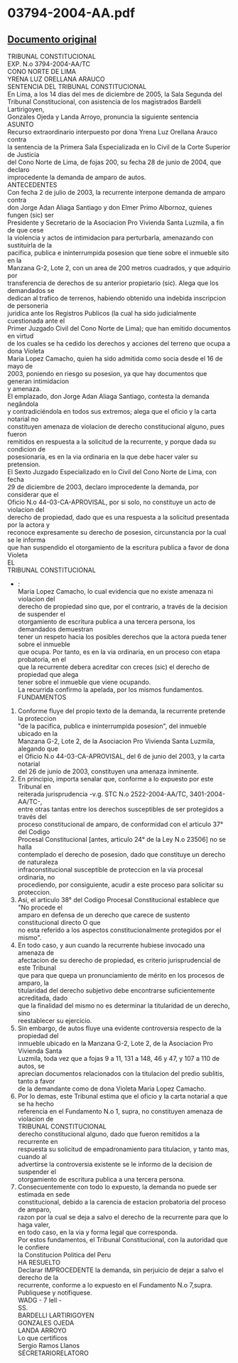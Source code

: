 
03794-2004-AA.pdf
=================
  
[Documento original](https://tc.gob.pe/jurisprudencia/2006/03794-2004-AA.pdf)  
---  
TRIBUNAL CONSTITUCIONAL  
EXP. N.o 3794-2004-AA/TC  
CONO NORTE DE LIMA  
YRENA LUZ ORELLANA ARAUCO  
SENTENCIA DEL TRIBUNAL CONSTITUCIONAL  
En Lima, a los 14 dias del mes de diciembre de 2005, la Sala Segunda del  
Tribunal Constitucional, con asistencia de los magistrados Bardelli Lartirigoyen,  
Gonzales Ojeda y Landa Arroyo, pronuncia la siguiente sentencia  
ASUNTO  
Recurso extraordinario interpuesto por dona Yrena Luz Orellana Arauco contra  
la sentencia de la Primera Sala Especializada en lo Civil de la Corte Superior de Justicia  
del Cono Norte de Lima, de fojas 200, su fecha 28 de junio de 2004, que declaro  
improcedente la demanda de amparo de autos.  
ANTECEDENTES  
Con fecha 2 de julio de 2003, la recurrente interpone demanda de amparo contra  
don Jorge Adan Aliaga Santiago y don Elmer Primo Albornoz, quienes fungen (sic) ser  
Presidente y Secretario de la Asociacion Pro Vivienda Santa Luzmila, a fin de que cese  
la violencia y actos de intimidacion para perturbarla, amenazando con sustituirla de la  
pacifica, publica e ininterrumpida posesion que tiene sobre el inmueble sito en la  
Manzana G-2, Lote 2, con un area de 200 metros cuadrados, y que adquirio por  
transferencia de derechos de su anterior propietario (sic). Alega que los demandados se  
dedican al trafico de terrenos, habiendo obtenido una indebida inscripcion de personeria  
juridica ante los Registros Publicos (la cual ha sido judicialmente cuestionada ante el  
Primer Juzgado Civil del Cono Norte de Lima); que han emitido documentos en virtud  
de los cuales se ha cedido los derechos y acciones del terreno que ocupa a dona Violeta  
Maria Lopez Camacho, quien ha sido admitida como socia desde el 16 de mayo de  
2003, poniendo en riesgo su posesion, ya que hay documentos que generan intimidacion  
y amenaza.  
El emplazado, don Jorge Adan Aliaga Santiago, contesta la demanda negândola  
y contradiciéndola en todos sus extremos; alega que el oficio y la carta notarial no  
constituyen amenaza de violacion de derecho constitucional alguno, pues fueron  
remitidos en respuesta a la solicitud de la recurrente, y porque dada su condicion de  
posesionaria, es en la via ordinaria en la que debe hacer valer su pretension.  
El Sexto Juzgado Especializado en lo Civil del Cono Norte de Lima, con fecha  
29 de diciembre de 2003, declaro improcedente la demanda, por considerar que el  
Oficio N.o 44-03-CA-APROVISAL, por si solo, no constituye un acto de violacion del  
derecho de propiedad, dado que es una respuesta a la solicitud presentada por la actora y  
reconoce expresamente su derecho de posesion, circunstancia por la cual se le informa  
que han suspendido el otorgamiento de la escritura publica a favor de dona Violeta  
EL  
TRIBUNAL CONSTITUCIONAL  
- :  
Maria Lopez Camacho, lo cual evidencia que no existe amenaza ni violacion del  
derecho de propiedad sino que, por el contrario, a través de la decision de suspender el  
otorgamiento de escritura publica a una tercera persona, los demandados demuestran  
tener un respeto hacia los posibles derechos que la actora pueda tener sobre el inmueble  
que ocupa. Por tanto, es en la via ordinaria, en un proceso con etapa probatoria, en el  
que la recurrente debera acreditar con creces (sic) el derecho de propiedad que alega  
tener sobre el inmueble que viene ocupando.  
La recurrida confirmo la apelada, por los mismos fundamentos.  
FUNDAMENTOS  
1. Conforme fluye del propio texto de la demanda, la recurrente pretende la proteccion  
"de la pacifica, publica e ininterrumpida posesion", del inmueble ubicado en la  
Manzana G-2, Lote 2, de la Asociacion Pro Vivienda Santa Luzmila, alegando que  
el Oficio N.o 44-03-CA-APROVISAL, del 6 de junio del 2003, y la carta notarial  
del 26 de junio de 2003, constituyen una amenaza inminente.  
2. En principio, importa senalar que, conforme a lo expuesto por este Tribunal en  
reiterada jurisprudencia -v.g. STC N.o 2522-2004-AA/TC, 3401-2004-AA/TC-,  
entre otras tantas entre los derechos susceptibles de ser protegidos a través del  
proceso constitucional de amparo, de conformidad con el articulo 37° del Codigo  
Procesal Constitucional [antes, articulo 24° de la Ley N.o 23506] no se halla  
contemplado el derecho de posesion, dado que constituye un derecho de naturaleza  
infraconstitucional susceptible de proteccion en la via procesal ordinaria, no  
procediendo, por consiguiente, acudir a este proceso para solicitar su proteccion.  
3. Asi, el articulo 38° del Codigo Procesal Constitucional establece que "No procede el  
amparo en defensa de un derecho que carece de sustento constitucional directo O que  
no esta referido a los aspectos constitucionalmente protegidos por el mismo".  
4. En todo caso, y aun cuando la recurrente hubiese invocado una amenaza de  
afectacion de su derecho de propiedad, es criterio jurisprudencial de este Tribunal  
que para que quepa un pronunciamiento de mérito en los procesos de amparo, la  
titularidad del derecho subjetivo debe encontrarse suficientemente acreditada, dado  
que la finalidad del mismo no es determinar la titularidad de un derecho, sino  
reestablecer su ejercicio.  
5. Sin embargo, de autos fluye una evidente controversia respecto de la propiedad del  
inmueble ubicado en la Manzana G-2, Lote 2, de la Asociacion Pro Vivienda Santa  
Luzmila, toda vez que a fojas 9 a 11, 131 a 148, 46 y 47, y 107 a 110 de autos, se  
aprecian documentos relacionados con la titulacion del predio sublitis, tanto a favor  
de la demandante como de dona Violeta Maria Lopez Camacho.  
6. Por lo demas, este Tribunal estima que el oficio y la carta notarial a que se ha hecho  
referencia en el Fundamento N.o 1, supra, no constituyen amenaza de violacion de  
TRIBUNAL CONSTITUCIONAL  
derecho constitucional alguno, dado que fueron remitidos a la recurrente en  
respuesta su solicitud de empadronamiento para titulacion, y tanto mas, cuando al  
advertirse la controversia existente se le informo de la decision de suspender el  
otorgamiento de escritura publica a una tercera persona.  
7. Consecuentemente con todo lo expuesto, la demanda no puede ser estimada en sede  
constitucional, debido a la carencia de estacion probatoria del proceso de amparo,  
razon por la cual se deja a salvo el derecho de la recurrente para que lo haga valer,  
en todo caso, en la via y forma legal que corresponda.  
Por estos fundamentos, el Tribunal Constitucional, con la autoridad que le confiere  
la Constitucion Politica del Peru  
HA RESUELTO  
Declarar IMPROCEDENTE la demanda, sin perjuicio de dejar a salvo el derecho de la  
recurrente, conforme a lo expuesto en el Fundamento N.o 7,supra.  
Publiquese y notifiquese.  
WADG - 7 lell -  
SS.  
BARDELLI LARTIRIGOYEN  
GONZALES OJEDA  
LANDA ARROYO  
Lo que certificos  
Sergio Ramos Llanos  
SÉCRETARIORELATORO